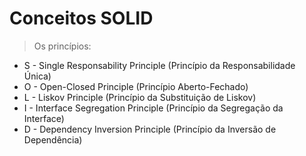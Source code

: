 # Conceitos SOLID

> Os princípios:

- S - Single Responsability Principle (Princípio da Responsabilidade Única)
- O - Open-Closed Principle (Princípio Aberto-Fechado)
- L - Liskov Principle (Princípio da Substituição de Liskov)
- I - Interface Segregation Principle (Princípio da Segregação da Interface)
- D - Dependency Inversion Principle (Princípio da Inversão de Dependência)
